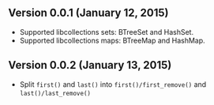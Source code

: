 Version 0.0.1 (January 12, 2015)
-------------------------------
* Supported libcollections sets: BTreeSet and HashSet.
* Supported libcollections maps: BTreeMap and HashMap.

Version 0.0.2 (January 13, 2015)
--------------------------------
* Split `first()` and `last()` into `first()/first_remove()` and `last()/last_remove()`
